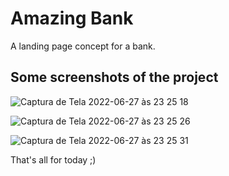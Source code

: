 # Amazing Bank

A landing page concept for a bank.

## Some screenshots of the project

![Captura de Tela 2022-06-27 às 23 25 18](https://user-images.githubusercontent.com/90719668/176078275-3dd2e6b6-9c39-4fe9-9632-cfe2c91d0173.png)

![Captura de Tela 2022-06-27 às 23 25 26](https://user-images.githubusercontent.com/90719668/176078303-cd838280-b083-42ac-9ead-9ea563a66363.png)

![Captura de Tela 2022-06-27 às 23 25 31](https://user-images.githubusercontent.com/90719668/176078334-00f53a53-4dd5-4e65-837b-2babe18f9f90.png)

That's all for today ;)
